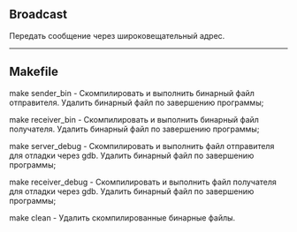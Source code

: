 ## Broadcast

Передать сообщение через широковещательный адрес.

---

## Makefile

make sender_bin - Скомпилировать и выполнить бинарный файл отправителя. Удалить бинарный файл по завершению программы;

make receiver_bin - Скомпилировать и выполнить бинарный файл получателя. Удалить бинарный файл по завершению программы;

make server_debug - Скомпилировать и выполнить файл отправителя для отладки через gdb. Удалить бинарный файл по завершению программы;

make receiver_debug - Скомпилировать и выполнить файл получателя для отладки через gdb. Удалить бинарный файл по завершению программы;

make clean - Удалить скомпилированные бинарные файлы.
